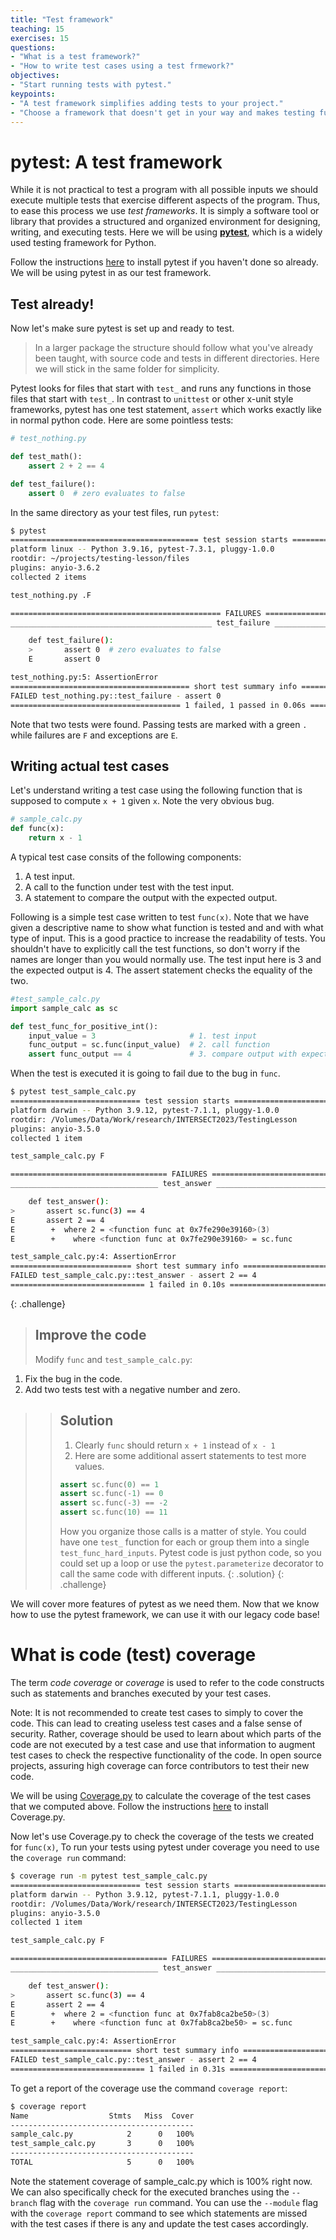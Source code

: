 ```yaml
---
title: "Test framework"
teaching: 15
exercises: 15
questions:
- "What is a test framework?"
- "How to write test cases using a test frmework?"
objectives:
- "Start running tests with pytest."
keypoints:
- "A test framework simplifies adding tests to your project."
- "Choose a framework that doesn't get in your way and makes testing fun."
---
```

# pytest: A test framework
While it is not practical to test a program with all possible inputs we should
execute multiple tests that exercise different aspects of the program. Thus, to
ease this process we use *test frameworks*. It is simply a software tool or
library that provides a structured and organized environment for designing,
writing, and executing tests. Here we will be using **[pytest](https://docs.pytest.org/en/7.3.x/index.html)**,
which is a widely used testing framework for Python.

Follow the instructions [here](https://docs.pytest.org/en/7.3.x/getting-started.html) to install pytest if
you haven't done so already. We will be using pytest in as our test framework. 

## Test already!
Now let's make sure pytest is set up and ready to test.
> In a larger package the structure should follow what you've already been
> taught, with source code and tests in different directories.  Here we will stick
> in the same folder for simplicity.

Pytest looks for files that start with `test_` and runs any functions in those
files that start with `test_`.  In contrast to `unittest` or other x-unit style
frameworks, pytest has one test statement, `assert` which works exactly like in
normal python code.  Here are some pointless tests:
```python
# test_nothing.py

def test_math():
    assert 2 + 2 == 4

def test_failure():
    assert 0  # zero evaluates to false
```

In the same directory as your test files, run `pytest`:
```bash
$ pytest
========================================== test session starts ==========================================
platform linux -- Python 3.9.16, pytest-7.3.1, pluggy-1.0.0
rootdir: ~/projects/testing-lesson/files
plugins: anyio-3.6.2
collected 2 items

test_nothing.py .F                                                                                [100%]

=============================================== FAILURES ================================================
_____________________________________________ test_failure ______________________________________________

    def test_failure():
    >       assert 0  # zero evaluates to false
    E       assert 0

test_nothing.py:5: AssertionError
======================================== short test summary info ========================================
FAILED test_nothing.py::test_failure - assert 0
====================================== 1 failed, 1 passed in 0.06s ======================================
```

Note that two tests were found.  Passing tests are marked with a green `.` while
failures are `F` and exceptions are `E`.

## Writing actual test cases

Let's understand writing a test case using the following function that 
is supposed to compute `x + 1` given `x`. Note the very obvious bug.

```python
# sample_calc.py
def func(x):
    return x - 1
```
A typical test case consits of the following components:
1. A test input.
2. A call to the function under test with the test input.
3. A statement to compare the output with the expected output.

Following is a simple test case written to test `func(x)`. Note that we have
given a descriptive name to show what function is tested and and with what type
of input. This is a good practice to increase the readability of tests. You
shouldn't have to explicitly call the test functions, so don't worry if the
names are longer than you would normally use. The test input here is 3 and the
expected output is 4. The assert statement checks the equality of the two.

```python
#test_sample_calc.py
import sample_calc as sc

def test_func_for_positive_int():
    input_value = 3                     # 1. test input
    func_output = sc.func(input_value)  # 2. call function
    assert func_output == 4             # 3. compare output with expected
```
When the test is executed it is going to fail due to the bug in `func`.
```bash
$ pytest test_sample_calc.py 
============================= test session starts ==============================
platform darwin -- Python 3.9.12, pytest-7.1.1, pluggy-1.0.0
rootdir: /Volumes/Data/Work/research/INTERSECT2023/TestingLesson
plugins: anyio-3.5.0
collected 1 item                                                               

test_sample_calc.py F                                                    [100%]

=================================== FAILURES ===================================
_________________________________ test_answer __________________________________

    def test_answer():
>       assert sc.func(3) == 4
E       assert 2 == 4
E        +  where 2 = <function func at 0x7fe290e39160>(3)
E        +    where <function func at 0x7fe290e39160> = sc.func

test_sample_calc.py:4: AssertionError
=========================== short test summary info ============================
FAILED test_sample_calc.py::test_answer - assert 2 == 4
============================== 1 failed in 0.10s ===============================

```

{: .challenge}
> ## Improve the code
> Modify `func` and `test_sample_calc.py`:
  1. Fix the bug in the code.
  2. Add two tests test with a negative number and zero. 
>
>>
> > ## Solution
> > 1. Clearly `func` should return `x + 1` instead of `x - 1`
> > 2. Here are some additional assert statements to test more values.
> > ```python
> > assert sc.func(0) == 1
> > assert sc.func(-1) == 0
> > assert sc.func(-3) == -2
> > assert sc.func(10) == 11
> > ```
> > How you organize those calls is a matter of style.  You could have one
> > `test_` function for each or group them into a single `test_func_hard_inputs`.
> > Pytest code is just python code, so you could set up a loop or use the
> > `pytest.parameterize` decorator to call the same code with different inputs.
> {: .solution}
{: .challenge}


We will cover more features of pytest as we need them.  Now that we know how to
use the pytest framework, we can use it with our legacy code base!

# What is code (test) coverage

The term *code coverage* or *coverage* is used to refer to the code constructs
such as statements and branches executed by your test cases. 

Note: It is not recommended to create test cases to simply to cover the code.
This can lead to creating useless test cases and a false sense of security.
Rather, coverage should be used to learn about which parts of the code are not
executed by a test case and use that information to augment test cases to check
the respective functionality of the code.  In open source projects, assuring
high coverage can force contributors to test their new code.

We will be using [Coverage.py](https://coverage.readthedocs.io/en/7.2.7/#) to
calculate the coverage of the test cases that we computed above. Follow the
instructions [here](https://coverage.readthedocs.io/en/7.2.7/install.html) to
install Coverage.py.

Now let's use Coverage.py to check the coverage of the tests we created for
`func(x)`, To run your tests using pytest under coverage you need to use the
`coverage run` command:
```bash
$ coverage run -m pytest test_sample_calc.py 
============================= test session starts ==============================
platform darwin -- Python 3.9.12, pytest-7.1.1, pluggy-1.0.0
rootdir: /Volumes/Data/Work/research/INTERSECT2023/TestingLesson
plugins: anyio-3.5.0
collected 1 item                                                               

test_sample_calc.py F                                                    [100%]

=================================== FAILURES ===================================
_________________________________ test_answer __________________________________

    def test_answer():
>       assert sc.func(3) == 4
E       assert 2 == 4
E        +  where 2 = <function func at 0x7fab8ca2be50>(3)
E        +    where <function func at 0x7fab8ca2be50> = sc.func

test_sample_calc.py:4: AssertionError
=========================== short test summary info ============================
FAILED test_sample_calc.py::test_answer - assert 2 == 4
============================== 1 failed in 0.31s ===============================
```
To get a report of the coverage use the command `coverage report`:
```bash
$ coverage report
Name                  Stmts   Miss  Cover
-----------------------------------------
sample_calc.py            2      0   100%
test_sample_calc.py       3      0   100%
-----------------------------------------
TOTAL                     5      0   100%
```
Note the statement coverage of sample_calc.py which is 100% right now.  We can
also specifically check for the executed branches using the `--branch` flag
with the `coverage run` command. You can use the `--module` flag with the
`coverage report` command to see which statements are missed with the test
cases if there is any and update the test cases accordingly.
